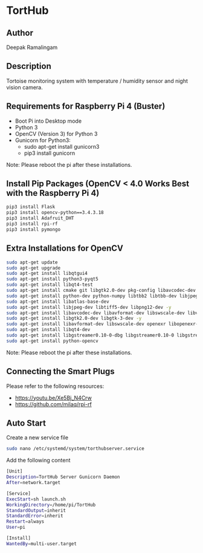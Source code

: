 # TortHub
## Author
Deepak Ramalingam

## Description
Tortoise monitoring system with temperature / humidity sensor and night vision camera.

## Requirements for Raspberry Pi 4 (Buster)
* Boot Pi into Desktop mode
* Python 3
* OpenCV (Version 3) for Python 3
* Gunicorn for Python3:
  * sudo apt-get install gunicorn3
  * pip3 install gunicorn

Note: Please reboot the pi after these installations.

## Install Pip Packages (OpenCV < 4.0 Works Best with the Raspberry Pi 4)
```sh
pip3 install Flask
pip3 install opencv-python==3.4.3.18
pip3 install Adafruit_DHT
pip3 install rpi-rf
pip3 install pymongo
```

## Extra Installations for OpenCV
```sh
sudo apt-get update
sudo apt-get upgrade
sudo apt-get install libqtgui4
sudo apt-get install python3-pyqt5
sudo apt-get install libqt4-test
sudo apt-get install cmake git libgtk2.0-dev pkg-config libavcodec-dev
sudo apt-get install python-dev python-numpy libtbb2 libtbb-dev libjpeg-dev libpng-dev libtiff-dev libjasper-dev libdc1394-22-dev
sudo apt-get install libatlas-base-dev
sudo apt-get install libjpeg-dev libtiff5-dev libpng12-dev -y
sudo apt-get install libavcodec-dev libavformat-dev libswscale-dev libv4l-dev -y
sudo apt-get install libgtk2.0-dev libgtk-3-dev -y
sudo apt-get install libavformat-dev libswscale-dev openexr libopenexr-dev
sudo apt-get install libqt4-dev
sudo apt-get install libgstreamer0.10-0-dbg libgstreamer0.10-0 libgstreamer0.10-dev libgstreamer-plugins-base0.10-dev
sudo apt-get install python-opencv
```

Note: Please reboot the pi after these installations.

## Connecting the Smart Plugs
Please refer to the following resources:
* https://youtu.be/Xe5Bj_N4Crw
* https://github.com/milaq/rpi-rf

## Auto Start
Create a new service file
```sh
sudo nano /etc/systemd/system/torthubserver.service
```

Add the following content
```sh
[Unit]
Description=TortHub Server Gunicorn Daemon
After=network.target

[Service]
ExecStart=sh launch.sh
WorkingDirectory=/home/pi/TortHub
StandardOutput=inherit
StandardError=inherit
Restart=always
User=pi

[Install]
WantedBy=multi-user.target
```
